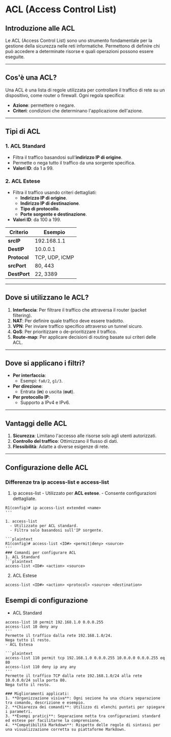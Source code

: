 # ACL (Access Control List)

## Introduzione alle ACL

Le ACL (Access Control List) sono uno strumento fondamentale per la gestione della sicurezza nelle reti informatiche. Permettono di definire chi può accedere a determinate risorse e quali operazioni possono essere eseguite.

---

## Cos'è una ACL?

Una ACL è una lista di regole utilizzata per controllare il traffico di rete su un dispositivo, come router o firewall. Ogni regola specifica:

- **Azione**: permettere o negare.
- **Criteri**: condizioni che determinano l'applicazione dell'azione.

---

## Tipi di ACL

### 1. **ACL Standard**

- Filtra il traffico basandosi sull'**indirizzo IP di origine**.
- Permette o nega tutto il traffico da una sorgente specifica.
- **Valori ID**: da 1 a 99.

### 2. **ACL Estese**

- Filtra il traffico usando criteri dettagliati:
  - **Indirizzo IP di origine**.
  - **Indirizzo IP di destinazione**.
  - **Tipo di protocollo**.
  - **Porte sorgente e destinazione**.
- **Valori ID**: da 100 a 199.

| **Criterio**    | **Esempio**     |
|------------------|-----------------|
| **srcIP**        | 192.168.1.1     |
| **DestIP**       | 10.0.0.1        |
| **Protocol**     | TCP, UDP, ICMP  |
| **srcPort**      | 80, 443         |
| **DestPort**     | 22, 3389        |

---

## Dove si utilizzano le ACL?

1. **Interfaccia**: Per filtrare il traffico che attraversa il router (packet filtering).
2. **NAT**: Per definire quale traffico deve essere tradotto.
3. **VPN**: Per inviare traffico specifico attraverso un tunnel sicuro.
4. **QoS**: Per prioritizzare o de-prioritizzare il traffico.
5. **Route-map**: Per applicare decisioni di routing basate sui criteri delle ACL.

---

## Dove si applicano i filtri?

- **Per interfaccia**:
  - Esempi: `fa0/2`, `g1/3`.
- **Per direzione**:
  - Entrata (**in**) o uscita (**out**).
- **Per protocollo IP**:
  - Supporto a IPv4 e IPv6.

---

## Vantaggi delle ACL

1. **Sicurezza**: Limitano l'accesso alle risorse solo agli utenti autorizzati.
2. **Controllo del traffico**: Ottimizzano il flusso di dati.
3. **Flessibilità**: Adatte a diverse esigenze di rete.

---

## Configurazione delle ACL

### **Differenze tra ip access-list e access-list**

   1. ip access-list
    - Utilizzato per **ACL estese**.
    - Consente configurazioni dettagliate.
  
  ``` plaintext
  R1(config)# ip access-list extended <name>
  '''

  1. access-list
    - Utilizzato per ACL standard.
    - Filtra solo basandosi sull'IP sorgente.
  
  ```plaintext
  R1(config)# access-list <ID#> <permit|deny> <source>
  '''
### Comandi per configurare ACL
 1. ACL Standard
  ```plaintext
  access-list <ID#> <action> <source>
  ```

 2. ACL Estese

  ```plaintext
  access-list <ID#> <action> <protocol> <source> <destination>    
  ```

## Esempi di configurazione

 - ACL Standard

  ``` plaintext
  access-list 10 permit 192.168.1.0 0.0.0.255
  access-list 10 deny any
  '''
  Permette il traffico dalla rete 192.168.1.0/24.
  Nega tutto il resto.
- ACL Estesa

  ```plaintext
  access-list 110 permit tcp 192.168.1.0 0.0.0.255 10.0.0.0 0.0.0.255 eq 80
  access-list 110 deny ip any any
  '''
  Permette il traffico TCP dalla rete 192.168.1.0/24 alla rete 10.0.0.0/24 sulla porta 80.
  Nega tutto il resto.

### Miglioramenti applicati:
1. **Organizzazione visiva**: Ogni sezione ha una chiara separazione tra comando, descrizione e esempio.
2. **Chiarezza dei comandi**: Utilizzo di elenchi puntati per spiegare i parametri.
3. **Esempi pratici**: Separazione netta tra configurazioni standard ed estese per facilitarne la comprensione.
4. **Compatibilità Markdown**: Rispetto delle regole di sintassi per una visualizzazione corretta su piattaforme Markdown.

